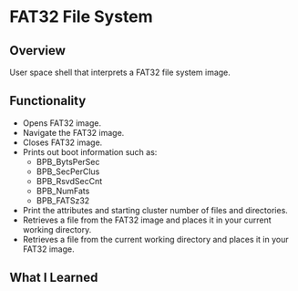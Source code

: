 # FAT32 File System

## Overview
User space shell that interprets a FAT32 file system image.

## Functionality
* Opens FAT32 image.
* Navigate the FAT32 image.
* Closes FAT32 image.
* Prints out boot information such as:
	* BPB\_BytsPerSec
	* BPB\_SecPerClus
	* BPB\_RsvdSecCnt
	* BPB\_NumFats
	* BPB\_FATSz32
* Print the attributes and starting cluster number of files and directories.
* Retrieves a file from the FAT32 image and places it in your current working directory.
* Retrieves a file from the current working directory and places it in your FAT32 image.

## What I Learned

